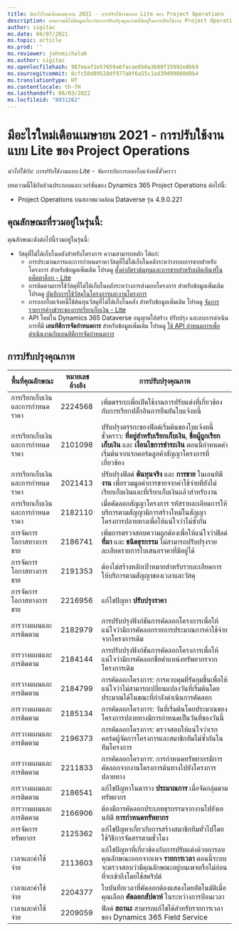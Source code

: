 ```yaml
---
title: มีอะไรใหม่เดือนเมษายน 2021 - การปรับใช้งานแบบ Lite ของ Project Operations
description: บทความนี้ให้ข้อมูลเกี่ยวกับการปรับปรุงคุณภาพที่มีอยู่ในการปรับใช้งาน Project Operations แบบ Lite ประจำเดือนเมษายน 2021
author: sigitac
ms.date: 04/07/2021
ms.topic: article
ms.prod: ''
ms.reviewer: johnmichalak
ms.author: sigitac
ms.openlocfilehash: 987eeaf2e57659a6facae6b0a3688f15992e8bb9
ms.sourcegitcommit: 6cfc50d89528df977a8f6a55c1ad39d99800d9b4
ms.translationtype: HT
ms.contentlocale: th-TH
ms.lasthandoff: 06/03/2022
ms.locfileid: "8931262"
---
```

# <a name="whats-new-april-2021---project-operations-lite-deployment"></a>มีอะไรใหม่เดือนเมษายน 2021 - การปรับใช้งานแบบ Lite ของ Project Operations

_นำไปใช้กับ: การปรับใช้งานแบบ Lite - จัดการกับการออกใบแจ้งหนี้ชั่วคราว_

บทความนี้ใช้กับส่วนประกอบและเวอร์ชันของ Dynamics 365 Project Operations ต่อไปนี้:

  - Project Operations บนสภาพแวดล้อม Dataverse รุ่น 4.9.0.221 

## <a name="features-included-in-this-release"></a>คุณลักษณะที่รวมอยู่ในรุ่นนี้:

คุณลักษณะดังต่อไปนี้รวมอยู่ในรุ่นนี้:

- วัสดุที่ไม่ได้เก็บในคลังสำหรับโครงการ ความสามารถหลัก ได้แก่:
  - การประมาณการและการกำหนดราคาวัสดุที่ไม่ได้เก็บในคลังระหว่างรอบการขายสำหรับโครงการ สำหรับข้อมูลเพิ่มเติม โปรดดู [ตั้งค่าอัตราต้นทุนและการขายสำหรับผลิตภัณฑ์ในแค็ตตาล็อก - Lite](../pricing-costing/set-up-cost-sales-rates-catalog-products.md)
  - การติดตามการใช้วัสดุที่ไม่ได้เก็บในคลังระหว่างการส่งมอบโครงการ สำหรับข้อมูลเพิ่มเติม โปรดดู [บันทึกการใช้วัสดุในโครงการและงานโครงการ](../../material/material-usage-log.md)
  - การออกใบแจ้งหนี้ใช้ต้นทุนวัสดุที่ไม่ได้เก็บในคลัง สำหรับข้อมูลเพิ่มเติม โปรดดู [จัดการรายการค้างชำระของการเรียกเก็บเงิน - Lite](../proforma-invoicing/manage-billing-backlog-sales.md#product-billing-backlog)
  - API ใหม่ใน Dynamics 365 Dataverse อนุญาตให้สร้าง ปรับปรุง และลบการดำเนินการที่มี **เอนทิตีการจัดกำหนดการ** สำหรับข้อมูลเพิ่มเติม โปรดดู [ใช้ API กำหนดการเพื่อดำเนินงานกับเอนทิตีการจัดกำหนดการ](../../project-management/schedule-api-preview.md)

## <a name="quality-updates"></a>การปรับปรุงคุณภาพ

| **พื้นที่คุณลักษณะ** | **หมายเลขอ้างอิง** | **การปรับปรุงคุณภาพ** |
| --- | --- | --- |
| การเรียกเก็บเงินและการกำหนดราคา | 2224568 | เพิ่มตรรกะเพื่อเปิดใช้งานการปรับแต่งที่เกี่ยวข้องกับการเรียกปลั๊กอินการยืนยันใบแจ้งหนี้ |
| การเรียกเก็บเงินและการกำหนดราคา | 2101098 | ปรับปรุงตรรกะของฟิลด์เริ่มต้นของใบแจ้งหนี้ชั่วคราว: **ที่อยู่สำหรับเรียกเก็บเงิน**, **ชื่อผู้ถูกเรียกเก็บเงิน** และ **เงื่อนไขการชำระเงิน** ตอนนี้กำหนดค่าเริ่มต้นจากเรกคอร์ดลูกค้าสัญญาโครงการที่เกี่ยวข้อง |
| การเรียกเก็บเงินและการกำหนดราคา | 2021413 | ปรับปรุงฟิลด์ **ต้นทุนจริง** และ **การขาย** ในเอนทิตี **งาน** เพื่อรวมมูลค่าการขายจากค่าใช้จ่ายที่ยังไม่เรียกเก็บเงินและที่เรียกเก็บเงินแล้วสำหรับงาน |
| การเรียกเก็บเงินและการกำหนดราคา | 2182110 | เมื่อคัดลอกสัญญาโครงการ รหัสรายละเอียดการให้บริการตามสัญญามีการสร้างใหม่ในสัญญาโครงการปลายทางเพื่อให้แน่ใจว่าไม่ซ้ำกัน |
| การจัดการโอกาสทางการขาย | 2186741 | เพิ่มการตรวจสอบความถูกต้องเพื่อให้แน่ใจว่าฟิลด์ **ที่มา** และ **ชนิดธุรกรรม** ไม่สามารถปรับปรุงรายละเอียดรายการใบเสนอราคาที่มีอยู่ได้ |
| การจัดการโอกาสทางการขาย | 2191353 | ต้องไม่สร้างหลักเป้าหมายสำหรับรายละเอียดการให้บริการตามสัญญาของเวลาและวัสดุ |
| การจัดการโอกาสทางการขาย | 2216956 | แก้ไขปัญหา **ปรับปรุงราคา** |
| การวางแผนและการติดตาม | 2182979 | การปรับปรุงฟังก์ชันการคัดลอกโครงการเพื่อให้แน่ใจว่ามีการคัดลอกรายการประมาณการค่าใช้จ่ายจากโครงการเดิม |
| การวางแผนและการติดตาม | 2184144 | การปรับปรุงฟังก์ชันการคัดลอกโครงการเพื่อให้แน่ใจว่ามีการคัดลอกชื่อตำแหน่งทรัพยากรจากโครงการเดิม |
| การวางแผนและการติดตาม | 2184799 | การคัดลอกโครงการ: การควบคุมที่รัดกุมขึ้นเพื่อให้แน่ใจว่าไม่สามารถเปลี่ยนแปลงวันที่เริ่มต้นโดยประมาณได้ในขณะที่กำลังดำเนินการคัดลอก |
| การวางแผนและการติดตาม | 2185134 | การคัดลอกโครงการ: วันที่เริ่มต้นโดยประมาณของโครงการปลายทางมีการกำหนดเป็นวันที่ของวันนี้ |
| การวางแผนและการติดตาม | 2196373 | การคัดลอกโครงการ: ตรวจสอบให้แน่ใจว่าเรกคอร์ดผู้จัดการโครงการและสมาชิกทีมไม่ซ้ำกันในทีมโครงการ |
| การวางแผนและการติดตาม | 2211833 | การคัดลอกโครงการ: การกำหนดทรัพยากรมีการคัดลอกจากงานโครงการต้นทางไปยังโครงการปลายทาง |
| การวางแผนและการติดตาม | 2186541 | แก้ไขปัญหาในตาราง **ประมาณการ** เมื่อจัดกลุ่มตามทรัพยากร |
| การวางแผนและการติดตาม | 2166906 | ต้องมีการคัดลอกประเภทธุรกรรมจากงานไปยังเอนทิตี **การกำหนดทรัพยากร** |
| การจัดการทรัพยากร | 2125362 | แก้ไขปัญหาเกี่ยวกับการสร้างสมาชิกทีมทั่วไปโดยใช้วิธีการจัดสรรตามชั่วโมง |
| เวลาและค่าใช้จ่าย | 2113603 | แก้ไขปัญหาที่เกี่ยวข้องกับการปรับแต่งด้วยการลบคุณลักษณะออกจากเพจ **รายการเวลา** ตอนนี้ระบบจะตรวจสอบว่ามีคุณลักษณะอยู่บนเพจหรือไม่ก่อนที่จะเข้าถึงโดยใช้สคริปต์ |
| เวลาและค่าใช้จ่าย | 2204377 | ใบบันทึกเวลาที่คัดลอกต้องแสดงโดยอัตโนมัติเมื่อคุณเลือก **คัดลอกสัปดาห์** ในระหว่างการป้อนเวลา |
| เวลาและค่าใช้จ่าย | 2209059 | ฟิลด์ **สถานะ** สามารถแก้ไขได้สำหรับรายการเวลาของ Dynamics 365 Field Service |
